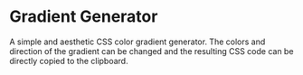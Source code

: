 # Gradient Generator

A simple and aesthetic CSS color gradient generator. The colors and direction of the gradient can be changed and the resulting CSS code can be directly copied to the clipboard.
